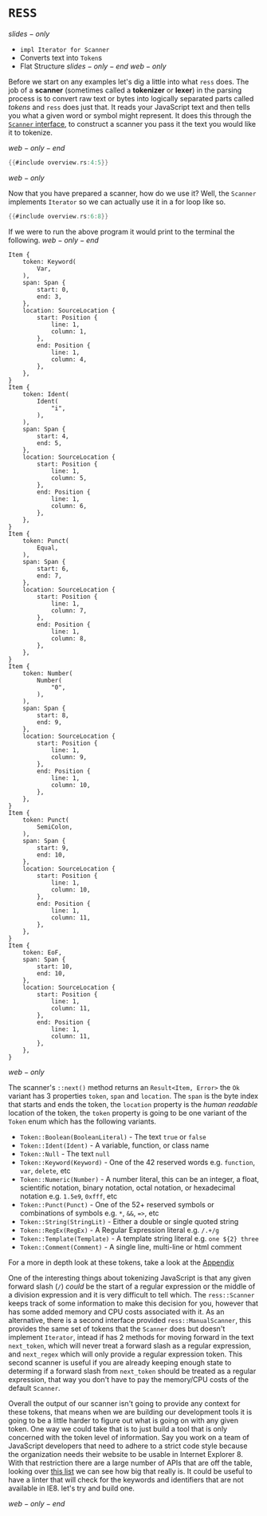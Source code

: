 # `RESS`

$slides-only$
- `impl Iterator for Scanner`
- Converts text into `Token`s
- Flat Structure
$slides-only-end$
$web-only$

Before we start on any examples let's dig a little into what `ress` does. The job of a __scanner__ (sometimes called a __tokenizer__ or __lexer__) in the parsing process is to convert raw text or bytes into logically separated parts called _tokens_ and `ress` does just that. It reads your JavaScript text and then tells you what a given word or symbol might represent. It does this through the [`Scanner` interface](../a.appendix/scanners.md), to construct a scanner you pass it the text you would like it to tokenize. 

$web-only-end$

```rust
{{#include overview.rs:4:5}}
```

$web-only$

Now that you have prepared a scanner, how do we use it? Well, the `Scanner` implements `Iterator` so we can actually use it in a for loop like so.

```rust
{{#include overview.rs:6:8}}
```

If we were to run the above program it would print to the terminal the following.
$web-only-end$

```
Item {
    token: Keyword(
        Var,
    ),
    span: Span {
        start: 0,
        end: 3,
    },
    location: SourceLocation {
        start: Position {
            line: 1,
            column: 1,
        },
        end: Position {
            line: 1,
            column: 4,
        },
    },
}
Item {
    token: Ident(
        Ident(
            "i",
        ),
    ),
    span: Span {
        start: 4,
        end: 5,
    },
    location: SourceLocation {
        start: Position {
            line: 1,
            column: 5,
        },
        end: Position {
            line: 1,
            column: 6,
        },
    },
}
Item {
    token: Punct(
        Equal,
    ),
    span: Span {
        start: 6,
        end: 7,
    },
    location: SourceLocation {
        start: Position {
            line: 1,
            column: 7,
        },
        end: Position {
            line: 1,
            column: 8,
        },
    },
}
Item {
    token: Number(
        Number(
            "0",
        ),
    ),
    span: Span {
        start: 8,
        end: 9,
    },
    location: SourceLocation {
        start: Position {
            line: 1,
            column: 9,
        },
        end: Position {
            line: 1,
            column: 10,
        },
    },
}
Item {
    token: Punct(
        SemiColon,
    ),
    span: Span {
        start: 9,
        end: 10,
    },
    location: SourceLocation {
        start: Position {
            line: 1,
            column: 10,
        },
        end: Position {
            line: 1,
            column: 11,
        },
    },
}
Item {
    token: EoF,
    span: Span {
        start: 10,
        end: 10,
    },
    location: SourceLocation {
        start: Position {
            line: 1,
            column: 11,
        },
        end: Position {
            line: 1,
            column: 11,
        },
    },
}
```

$web-only$

The scanner's `::next()` method returns an `Result<Item, Error>` the `Ok` variant has 3 properties `token`, `span` and `location`. The `span` is the byte index that starts and ends the token, the `location` property is the _human readable_ location of the token, the `token` property is going to be one variant of the `Token` enum which has the following variants.

- `Token::Boolean(BooleanLiteral)` - The text `true` or `false`
- `Token::Ident(Ident)` - A variable, function, or class name
- `Token::Null` - The text `null`
- `Token::Keyword(Keyword)` - One of the 42 reserved words e.g. `function`, `var`, `delete`, etc
- `Token::Numeric(Number)` - A number literal, this can be an integer, a float, scientific notation, binary notation, octal notation, or hexadecimal notation e.g. `1.5e9`, `0xfff`, etc
- `Token::Punct(Punct)` - One of the 52+ reserved symbols or combinations of symbols e.g. `*`, `&&`, `=>`, etc
- `Token::String(StringLit)` - Either a double or single quoted string
- `Token::RegEx(RegEx)` - A Regular Expression literal e.g. `/.+/g`
- `Token::Template(Template)` - A template string literal e.g. `one ${2} three`
- `Token::Comment(Comment)` - A single line, multi-line or html comment

For a more in depth look at these tokens, take a look at the [Appendix](../a.appendix/tokens.html)

One of the interesting things about tokenizing JavaScript is that any given forward slash (`/`) _could_ be
the start of a regular expression or the middle of a division expression and it is very difficult to tell
which. The `ress::Scanner` keeps track of some information to make this decision for you, however that has some
added memory and CPU costs associated with it. As an alternative, there is a second interface provided `ress::ManualScanner`,
this provides the same set of tokens that the `Scanner` does but doesn't implement `Iterator`, intead if has 2 methods
for moving forward in the text `next_token`, which will never treat a forward slash as a regular expression, and 
`next_regex` which will only provide a regular expression token. This second scanner is useful if you are already keeping
enough state to determing if a forward slash from `next_token` should be treated as a regular expression, that way you
don't have to pay the memory/CPU costs of the default `Scanner`.

Overall the output of our scanner isn't going to provide any context for these tokens, that means when we are building our development tools it is going to be a little harder to figure out what is going on with any given token. One way we could take that is to just build a tool that is only concerned with the token level of information. Say you work on a team of JavaScript developers that need to adhere to a strict code style because the organization needs their website to be usable in Internet Explorer 8. With that restriction there are a large number of APIs that are off the table, looking over [this list](https://caniuse.com/#compare=ie+8,firefox+64&compare_cats=JS,JS%20API) we can see how big that really is. It could be useful to have a linter that will check for the keywords and identifiers that are not available in IE8. let's try and build one.

$web-only-end$
